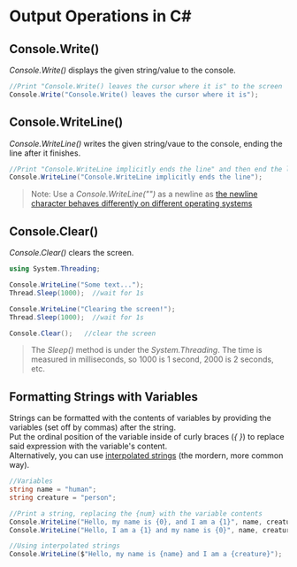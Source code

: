# Output Operations in C#

## Console.Write()
_Console.Write()_ displays the given string/value to the console.
```C#
//Print "Console.Write() leaves the cursor where it is" to the screen
Console.Write("Console.Write() leaves the cursor where it is");
```

## Console.WriteLine()
_Console.WriteLine()_ writes the given string/vaue to the console, ending the line after it finishes.
```C#
//Print "Console.WriteLine implicitly ends the line" and then end the line
Console.WriteLine("Console.WriteLine implicitly ends the line");
```
> Note: Use a _Console.WriteLine("")_ as a newline as [the newline character behaves differently on different operating systems](https://support.nesi.org.nz/hc/en-gb/articles/218032857-Converting-from-Windows-style-to-UNIX-style-line-endings)

## Console.Clear()
_Console.Clear()_ clears the screen.
```C#
using System.Threading;

Console.WriteLine("Some text...");
Thread.Sleep(1000);  //wait for 1s

Console.WriteLine("Clearing the screen!");
Thread.Sleep(1000);  //wait for 1s

Console.Clear();   //clear the screen
```
> The _Sleep()_ method is under the _System.Threading_. The time is measured in milliseconds, so 1000 is 1 second, 2000 is 2 seconds, etc.

## Formatting Strings with Variables
Strings can be formatted with the contents of variables by providing the variables (set off by commas) after the string. <br />
Put the ordinal position of the variable inside of curly braces (_{ }_) to replace said expression with the variable's content. <br />
Alternatively, you can use [interpolated strings](https://github.com/EthanC2/Notes-and-Writeups/blob/main/C%23/DataTypes/Strings.md) (the mordern, more common way). <br />
```C#
//Variables
string name = "human";
string creature = "person";

//Print a string, replacing the {num} with the variable contents
Console.WriteLine("Hello, my name is {0}, and I am a {1}", name, creature);
Console.WriteLine("Hello, I am a {1} and my name is {0}", name, creature)

//Using interpolated strings
Console.WriteLine($"Hello, my name is {name} and I am a {creature}");  //Note the $ at the beginning of the string
```
